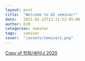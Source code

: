 ```yaml
---
layout: post
title:  "Welcome to AI seminar!"
date:   2021-02-22T13:11:52-05:00
author: KJH
categories: seminar
tags:	seminar 
cover:  "/assets/seminar1.png"
---
```

[Copy of 학회/세미나 2020](https://www.notion.so/1f73b97bbee84b1b85c129d622519fd2)
